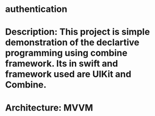# authentication

# Description: This project is simple demonstration of the declartive programming using combine framework. Its in swift and framework used are UIKit and Combine. 
# Architecture: MVVM
